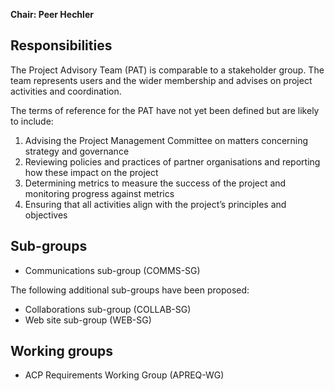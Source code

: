 **Chair: Peer Hechler**

## Responsibilities

The Project Advisory Team (PAT) is comparable to a stakeholder group. The team represents users and the wider membership and advises on project activities and coordination.

The terms of reference for the PAT have not yet been defined but are likely to include:

1. Advising the Project Management Committee on matters concerning strategy and governance
2. Reviewing policies and practices of partner organisations and reporting how these impact on the project
3. Determining metrics to measure the success of the project and monitoring progress against metrics
4. Ensuring that all activities align with the project’s principles and objectives

<!-- TODO: link groups -->

## Sub-groups

- Communications sub-group (COMMS-SG)

The following additional sub-groups have been proposed:

- Collaborations sub-group (COLLAB-SG)
- Web site sub-group (WEB-SG)

## Working groups

- ACP Requirements Working Group (APREQ-WG)